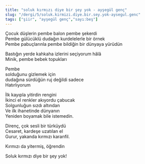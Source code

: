 ```yaml
---
title: "soluk kırmızı diye bir şey yok - ayşegül genç"
slug: "/dergi/5/soluk.kirmizi.diye.bir.sey.yok-aysegul.genc"
tags: ["şiir", "ayşegül genç","sayı:beş"]
---
```


Çocuk düşlerin pembe balon pembe şekerdi  
Pembe gülücüklü dudağın kurdelelerle bir örnek\
Pembe pabuçlarınla pembe bildiğin bir dünyaya yürüdün

Bastığın yerde kahkaha izlerini seçiyorum hâlâ\
Minik, pembe bebek topukları

Pembe\
solduğunu gizlemek için\
dudağına sürdüğün ruj değildi sadece\
Hatırlıyorum

İlk kayıpla yitirdin rengini\
İkinci el renkler akıyordu çabucak\
Solgunluğun sızdı altından\
Ve ilk ihanetinde dünyanın\
Yeniden boyamak bile istemedin.

Direnç, çok sesli bir türküydü\
Cesaret, kardeşe uzatılan el\
Gurur, yakanda kırmızı karanfil.

Kırmızı da yitermiş, öğrendin

Soluk kırmızı diye bir şey yok!
